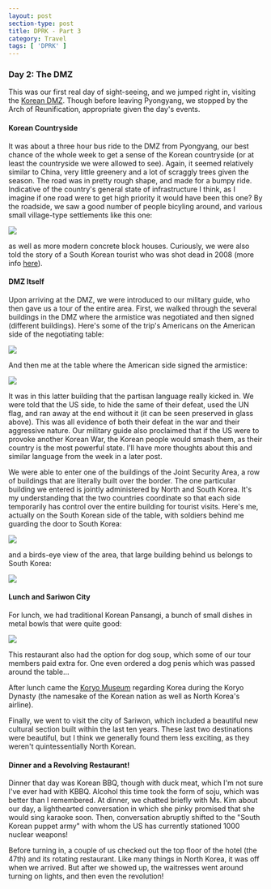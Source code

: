 ```yaml
---
layout: post
section-type: post
title: DPRK - Part 3
category: Travel
tags: [ 'DPRK' ]
---
```

### Day 2: The DMZ

This was our first real day of sight-seeing, and we jumped right in, visiting the
[Korean DMZ](https://en.wikipedia.org/wiki/Korean_Demilitarized_Zone). Though before leaving
Pyongyang, we stopped by the Arch of Reunification, appropriate given the day's events. 

#### Korean Countryside

It was about a three hour bus ride to the DMZ from Pyongyang, our best chance of the whole
week to get a sense of the Korean countryside (or at least the countryside we were allowed
to see). Again, it seemed relatively similar to China, very little greenery and a lot of scraggly
trees given the season. The road was in pretty rough shape, and made for a bumpy ride.
Indicative of the country's general state of infrastructure I think, as I imagine if one road
were to get high priority it would have been this one? 
By the roadside, we saw a good number of people bicyling around, and
various small village-type settlements like this one:

![](https://dl.dropboxusercontent.com/s/wzrjdrqm87m6z77/P3150052.JPG?dl=0)

as well as more modern concrete block houses. Curiously, we were also told the story of a
South Korean tourist who was shot dead in 2008
(more info
[here](http://www.washingtonpost.com/wp-dyn/content/article/2008/07/11/AR2008071100314.html)).

#### DMZ Itself

Upon arriving at the DMZ, we were introduced to our military guide, who then gave us a tour
of the entire area. First, we walked through the several buildings in the DMZ where the armistice
was negotiated and then signed (different buildings). Here's some of the trip's Americans on the
American side of the negotiating table:

![](https://dl.dropboxusercontent.com/s/0xjez7zrxzee89y/P3150079.JPG?dl=0)

And then me at the table where the American side signed the armistice:

![](https://dl.dropboxusercontent.com/s/ztqtiht5l9hd764/P3150091.JPG?dl=0)

It was in this latter building that the partisan language really kicked in. We were told that the US
side, to hide the same of their defeat, used the UN flag, and ran away at the end without it
(it can be seen preserved in glass above). This
was all evidence of both their defeat in the war and their aggressive nature. Our military guide also
proclaimed that if the US were to provoke another Korean War, the Korean people would smash them, as
their country is the most powerful state. I'll have more thoughts about this and similar language
from the week in a later post. 

We were able to enter one of the buildings of the Joint Security Area, a row of buildings
that are literally built over the border. The one particular building we entered is jointly
administered by North and South Korea. It's my understanding that the two countries coordinate
so that each side temporarily has control over the entire building for tourist visits. 
Here's me, actually on the South Korean side of the table, with soldiers behind me
guarding the door to South Korea:

![](https://dl.dropboxusercontent.com/s/25zgudofz5c1qeg/P3150097.JPG?dl=0)

and a birds-eye view of the area, that large building behind us belongs to South Korea:

![](https://dl.dropboxusercontent.com/s/7m7jy19ascp3fet/P3150105.JPG?dl=0)

#### Lunch and Sariwon City

For lunch, we had traditional Korean Pansangi, a bunch of small dishes in metal bowls
that were quite good:

![](https://dl.dropboxusercontent.com/s/nfg92rbnqs5dndo/P3160119.JPG?dl=0)

This restaurant also had the option for dog soup, which some of our tour members paid extra
for. One even ordered a dog penis which was passed around the table...

After lunch came the
[Koryo Museum](https://www.tripadvisor.com/Attraction_Review-g1024623-d1957387-Reviews-Koryo_Museum-Kaesong_North_Hwanghae_Province.html)
regarding Korea during the Koryo Dynasty (the namesake of the Korean nation as well as
North Korea's airline).

Finally, we went to visit the city of Sariwon, which included a beautiful new cultural
section built within the last ten years. These last two destinations were beautiful, but I think
we generally found them less exciting, as they weren't quintessentially North Korean.

#### Dinner and a Revolving Restaurant!

Dinner that day was Korean BBQ, though with duck meat, which I'm not sure I've ever had
with KBBQ. Alcohol this time took the form of soju, which was better than I remembered.
At dinner, we chatted briefly with Ms. Kim about our day, a lighthearted conversation in which
she pinky promised that she would sing karaoke soon. Then, conversation abruptly shifted to the
"South Korean puppet army" with whom the US has currently stationed 1000 nuclear weapons!

Before turning in, a couple of us checked out the top floor of the hotel (the 47th)
and its rotating restaurant. Like many things in North Korea, it was off when we arrived. But
after we showed up, the waitresses went around turning on lights, and then even the revolution!
